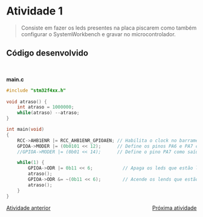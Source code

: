 # Atividade 1

> Consiste em fazer os leds presentes na placa piscarem como também configurar o SystemWorkbench e gravar no microcontrolador.


## Código desenvolvido

</br>

**main.c**
```c
#include "stm32f4xx.h"
			
void atraso() {
	int atraso = 1000000;
	while(atraso) --atraso;
}

int main(void)
{
	RCC->AHB1ENR |= RCC_AHB1ENR_GPIOAEN; // Habilita o clock no barramento da porta GPIOA
	GPIOA->MODER |= (0b0101 << 12);      // Define os pinos PA6 e PA7 como modo de saída 
	//GPIOA->MODER |= (0b01 << 14);      // Define o pino PA7 como saída

	while(1) {
		GPIOA->ODR |= 0b11 << 6;           // Apaga os leds que estão ligados nas portas PA6 e PA7
		atraso();
		GPIOA->ODR &= ~(0b11 << 6);        // Acende os lends que estão ligados em PA6 e PA7
		atraso();
	}
}
```

<div style="display: flex; justify-content:space-between;">
	<a href="../Atividade 2">Atividade anterior</a>
	<a href="../Atividade 2">Próxima atividade</a>
</div>
